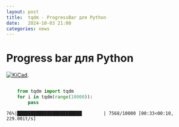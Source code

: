```yaml
---
layout: post
title:  tqdm - ProgressBar для Python
date:   2024-10-03 21:00
categories: news
---
```


# Progress bar для Python

[![KiCad](https://img.shields.io/badge/tqdm-github-blue.svg)](https://github.com/tqdm/tqdm).

```python

    from tqdm import tqdm
    for i in tqdm(range(10000)):
        pass
```

``76%|████████████████████████        | 7568/10000 [00:33<00:10, 229.00it/s]``

